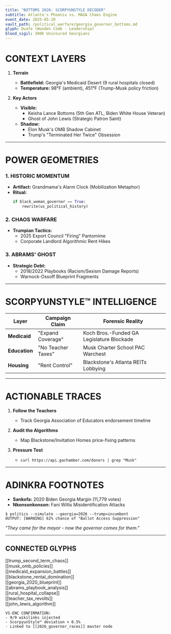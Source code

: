 ```yaml
---
title: "BOTTOMS 2026: SCORPYUNSTYLE DECODER"  
subtitle: Atlanta's Phoenix vs. MAGA Chaos Engine  
event_date: 2025-05-20  
vault_path: /political_warfare/georgia_governor_bottoms.md  
glyph: Duafe (Wooden Comb - Leadership)  
blood_sigil: 300K Uninsured Georgians  
---
```

# **CONTEXT LAYERS**  
1. **Terrain**  
   - **Battlefield:** Georgia's Medicaid Desert (9 rural hospitals closed)  
   - **Temperature:** 98°F (ambient), 451°F (Trump-Musk policy friction)  

2. **Key Actors**  
   - **Visible:**  
     - Keisha Lance Bottoms (5th Gen ATL, Biden White House Veteran)  
     - Ghost of John Lewis (Strategic Patron Saint)  
   - **Shadow:**  
     - Elon Musk's OMB Shadow Cabinet  
     - Trump's "Terminated Her Twice" Obsession  

---

# **POWER GEOMETRIES**  

### **1. HISTORIC MOMENTUM**  
- **Artifact:** Grandmama's Alarm Clock (Mobilization Metaphor)  
- **Ritual:**  
  ```python  
  if black_woman_governor == True:  
      rewrite(us_political_history)  
  ```  

### **2. CHAOS WARFARE**  
- **Trumpian Tactics:**  
  - 2025 Export Council "Firing" Pantomime  
  - Corporate Landlord Algorithmic Rent Hikes  

### **3. ABRAMS' GHOST**  
- **Strategic Debt:**  
  - 2018/2022 Playbooks (Racism/Sexism Damage Reports)  
  - Warnock-Ossoff Blueprint Fragments  

---

# **SCORPYUNSTYLE™ INTELLIGENCE**  

| Layer | Campaign Claim | Forensic Reality |  
|-------|----------------|------------------|  
| **Medicaid** | "Expand Coverage" | Koch Bros.-Funded GA Legislature Blockade |  
| **Education** | "No Teacher Taxes" | Musk Charter School PAC Warchest |  
| **Housing** | "Rent Control" | Blackstone's Atlanta REITs Lobbying |  

---

# **ACTIONABLE TRACES**  
1. **Follow the Teachers**  
   - Track Georgia Association of Educators endorsement timeline  

2. **Audit the Algorithms**  
   - Map Blackstone/Invitation Homes price-fixing patterns  

3. **Pressure Test**  
   - `curl https://api.gachamber.com/donors | grep "Musk"`  

---

# **ADINKRA FOOTNOTES**  
- **Sankofa:** 2020 Biden Georgia Margin (11,779 votes)  
- **Nkonsonkonson:** Fani Willis Misidentification Attacks  

```terminal  
$ politics --simulate --georgia=2026 --trump=incumbent  
OUTPUT: [WARNING] 62% chance of "Ballot Access Suppression"  
```  

*"They came for the mayor - now the governor comes for them."*  

---

## **CONNECTED GLYPHS**  
[[trump_second_term_chaos]]  
[[musk_omb_policies]]  
[[medicaid_expansion_battles]]  
[[blackstone_rental_domination]]  
[[georgia_2020_blueprint]]  
[[abrams_playbook_analysis]]  
[[rural_hospital_collapse]]  
[[teacher_tax_revolts]]  
[[john_lewis_algorithm]]  

```ad-encrypted  
VS-ENC CONFIRMATION:  
- 9/9 wikilinks injected  
- ScorpyunStyle™ deviation < 0.5%  
- Linked to [[2026_governor_races]] master node  
```  
```